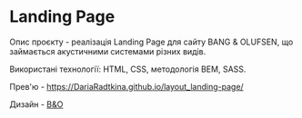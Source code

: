 # Landing Page

Опис проєкту - реалізація Landing Page для сайту BANG & OLUFSEN, що займається акустичними системами різних видів.

Використані технології: HTML, CSS, методологія BEM, SASS.

Прев'ю - https://DariaRadtkina.github.io/layout_landing-page/

Дизайн - [B&O](https://www.figma.com/file/DtkQmQ797hk0nI4KfMi2Uq/BOSE-New-Version?type=design&node-id=6817-212&t=ZTV6Gl8NzaWkJ4FK-0)



